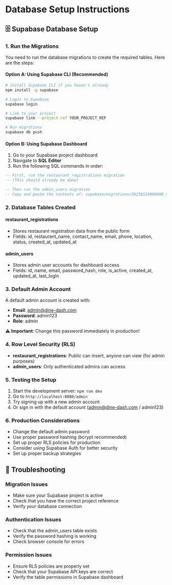 # Database Setup Instructions

## 🗄️ **Supabase Database Setup**

### **1. Run the Migrations**

You need to run the database migrations to create the required tables. Here are the steps:

#### **Option A: Using Supabase CLI (Recommended)**
```bash
# Install Supabase CLI if you haven't already
npm install -g supabase

# Login to Supabase
supabase login

# Link to your project
supabase link --project-ref YOUR_PROJECT_REF

# Run migrations
supabase db push
```

#### **Option B: Using Supabase Dashboard**
1. Go to your Supabase project dashboard
2. Navigate to **SQL Editor**
3. Run the following SQL commands in order:

```sql
-- First, run the restaurant_registrations migration
-- (This should already be done)

-- Then run the admin_users migration
-- Copy and paste the contents of: supabase/migrations/20250124000000_create_admin_users.sql
```

### **2. Database Tables Created**

#### **restaurant_registrations**
- Stores restaurant registration data from the public form
- Fields: id, restaurant_name, contact_name, email, phone, location, status, created_at, updated_at

#### **admin_users**
- Stores admin user accounts for dashboard access
- Fields: id, name, email, password_hash, role, is_active, created_at, updated_at, last_login

### **3. Default Admin Account**

A default admin account is created with:
- **Email**: admin@dine-dash.com
- **Password**: admin123
- **Role**: admin

⚠️ **Important**: Change this password immediately in production!

### **4. Row Level Security (RLS)**

- **restaurant_registrations**: Public can insert, anyone can view (for admin purposes)
- **admin_users**: Only authenticated admins can access

### **5. Testing the Setup**

1. Start the development server: `npm run dev`
2. Go to `http://localhost:8080/admin`
3. Try signing up with a new admin account
4. Or sign in with the default account (admin@dine-dash.com / admin123)

### **6. Production Considerations**

- Change the default admin password
- Use proper password hashing (bcrypt recommended)
- Set up proper RLS policies for production
- Consider using Supabase Auth for better security
- Set up proper backup strategies

## 🔧 **Troubleshooting**

### **Migration Issues**
- Make sure your Supabase project is active
- Check that you have the correct project reference
- Verify your database connection

### **Authentication Issues**
- Check that the admin_users table exists
- Verify the password hashing is working
- Check browser console for errors

### **Permission Issues**
- Ensure RLS policies are properly set
- Check that your Supabase API keys are correct
- Verify the table permissions in Supabase dashboard
